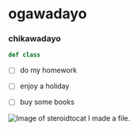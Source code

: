 # ogawadayo
### chikawadayo

```python
def class
```

- [ ] do my homework
- [ ] enjoy a holiday
- [ ] buy some books


![Image of steroidtocat](https://octodex.github.com/images/steroidtocat.png)
I made a file.
